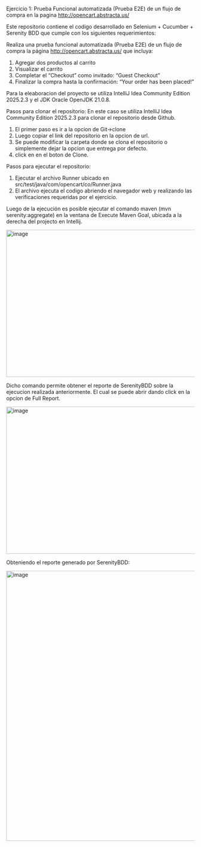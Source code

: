 Ejercicio 1: Prueba Funcional automatizada (Prueba E2E) de un flujo de compra en la pagina http://opencart.abstracta.us/

Este repositorio contiene el codigo desarrollado en Selenium + Cucumber + Serenity BDD que cumple con los siguientes requerimientos:

Realiza una prueba funcional automatizada (Prueba E2E) de un flujo de compra la página http://opencart.abstracta.us/ que incluya:
1. Agregar dos productos al carrito
2. Visualizar el carrito
3. Completar el “Checkout” como invitado: “Guest Checkout”
4. Finalizar la compra hasta la confirmación: “Your order has been placed!”

Para la eleaboracion del proyecto se utiliza IntelliJ Idea Community Edition 2025.2.3 y el JDK Oracle OpenJDK 21.0.8.

Pasos para clonar el repositorio:
En este caso se utiliza IntelliJ Idea Community Edition 2025.2.3 para clonar el repositorio desde Github.

1. El primer paso es ir a la opcion de Git->clone
2. Luego copiar el link del repositorio en la opcion de url.
3. Se puede modificar la carpeta donde se clona el repositorio o simplemente dejar la opcion que entrega por defecto.
4. click en en el boton de Clone.

Pasos para ejecutar el repositorio:
1. Ejecutar el archivo Runner ubicado en src/test/java/com/opencart/co/Runner.java
2. El archivo ejecuta el codigo abriendo el navegador web y realizando las verificaciones requeridas por el ejercicio.

Luego de la ejecución es posible ejecutar el comando maven (mvn serenity:aggregate) en la ventana de Execute Maven Goal, ubicada a la derecha del projecto en Intellij. 

<img width="1025" height="393" alt="image" src="https://github.com/user-attachments/assets/d50c5758-69aa-4248-87b2-950f28de1819" />

Dicho comando permite obtener el reporte de SerenityBDD sobre la ejecucion realizada anteriormente. El cual se puede abrir dando click en la opcion de Full Report.

<img width="1294" height="393" alt="image" src="https://github.com/user-attachments/assets/b19b460b-0a7b-499a-8e80-86bcdbdc8f88" />

Obteniendo el reporte generado por SerenityBDD:

<img width="1365" height="721" alt="image" src="https://github.com/user-attachments/assets/c44c0773-75d0-4b19-839d-468820af838d" />

